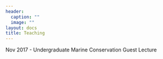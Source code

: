 ```yaml
---
header:
  caption: ""
  image: ""
layout: docs
title: Teaching
---
```


Nov 2017 - Undergraduate Marine Conservation Guest Lecture
